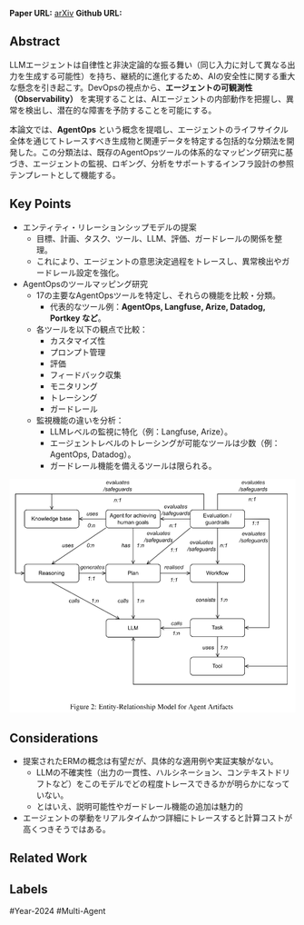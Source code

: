 **Paper URL:** [arXiv](https://arxiv.org/abs/2411.05285)
**Github URL:** 


## Abstract
LLMエージェントは自律性と非決定論的な振る舞い（同じ入力に対して異なる出力を生成する可能性）を持ち、継続的に進化するため、AIの安全性に関する重大な懸念を引き起こす。DevOpsの視点から、**エージェントの可観測性（Observability）** を実現することは、AIエージェントの内部動作を把握し、異常を検出し、潜在的な障害を予防することを可能にする。

本論文では、**AgentOps** という概念を提唱し、エージェントのライフサイクル全体を通じてトレースすべき生成物と関連データを特定する包括的な分類法を開発した。この分類法は、既存のAgentOpsツールの体系的なマッピング研究に基づき、エージェントの監視、ロギング、分析をサポートするインフラ設計の参照テンプレートとして機能する。


## Key Points
- エンティティ・リレーションシップモデルの提案
	- 目標、計画、タスク、ツール、LLM、評価、ガードレールの関係を整理。 
	- これにより、エージェントの意思決定過程をトレースし、異常検出やガードレール設定を強化。
- AgentOpsのツールマッピング研究
	- 17の主要なAgentOpsツールを特定し、それらの機能を比較・分類。
	    - 代表的なツール例：**AgentOps, Langfuse, Arize, Datadog, Portkey など**。
	- 各ツールを以下の観点で比較：
	    - カスタマイズ性
	    - プロンプト管理
	    - 評価
	    - フィードバック収集
	    - モニタリング
	    - トレーシング
	    - ガードレール
	- 監視機能の違いを分析：
	    - LLMレベルの監視に特化（例：Langfuse, Arize）。
	    - エージェントレベルのトレーシングが可能なツールは少数（例：AgentOps, Datadog）。
	    - ガードレール機能を備えるツールは限られる。 

![Image](https://raw.githubusercontent.com/genga6/paper-notes/main/images/AGENTOPS_ENABLING_OBSERVABILITY_OF_LLM_AGENTS_1.png)


## Considerations
- 提案されたERMの概念は有望だが、具体的な適用例や実証実験がない。
	- LLMの不確実性（出力の一貫性、ハルシネーション、コンテキストドリフトなど）をこのモデルでどの程度トレースできるかが明らかになっていない。
	- とはいえ、説明可能性やガードレール機能の追加は魅力的
- エージェントの挙動をリアルタイムかつ詳細にトレースすると計算コストが高くつきそうではある。


## Related Work 


## Labels
#Year-2024  #Multi-Agent 
